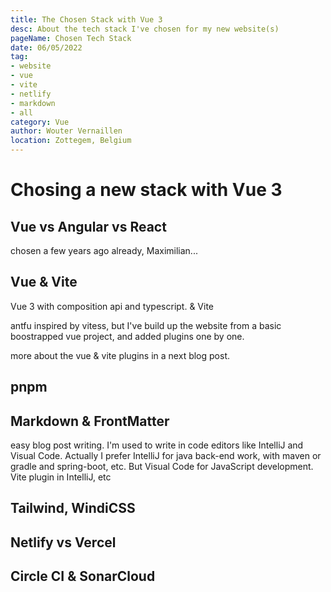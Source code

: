 ```yaml
---
title: The Chosen Stack with Vue 3
desc: About the tech stack I've chosen for my new website(s)
pageName: Chosen Tech Stack
date: 06/05/2022
tag:
- website
- vue
- vite
- netlify
- markdown
- all
category: Vue
author: Wouter Vernaillen
location: Zottegem, Belgium
---
```


# Chosing a new stack with Vue 3

## Vue vs Angular vs React

chosen a few years ago already, Maximilian...

## Vue & Vite

Vue 3 with composition api and typescript. & Vite

antfu
inspired by vitess, but I've build up the website from a basic boostrapped vue project, and added plugins one by one.

more about the vue & vite plugins in a next blog post.

## pnpm

## Markdown & FrontMatter

easy blog post writing.  I'm used to write in code editors like IntelliJ and Visual Code.
Actually I prefer IntelliJ for java back-end work, with maven or gradle and spring-boot, etc.  But Visual Code for JavaScript development.
Vite plugin in IntelliJ, etc

## Tailwind, WindiCSS

## Netlify vs Vercel

## Circle CI & SonarCloud
